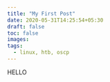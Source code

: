 ```yaml
---
title: "My First Post"
date: 2020-05-31T14:25:54+05:30
draft: false
toc: false
images:
tags:
  - linux, htb, oscp
---
```


HELLO

